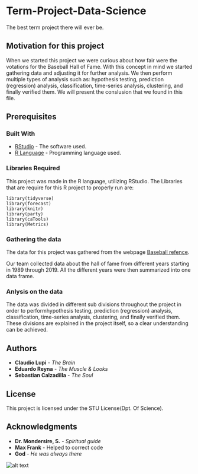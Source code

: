 # Term-Project-Data-Science
The best term project there will ever be.

## Motivation for this project

When we started this project we were curious about how fair were the votations for the Baseball Hall of Fame. With this concept in mind we started gathering data and adjusting it for further analysis. We then perform multiple types of analysis such as: hypothesis testing, prediction (regression) analysis, classification,  time-series analysis, clustering, and finally verified them. We will present the conslusion that we found in this file.


## Prerequisites

### Built With

* [RStudio](https://rstudio.com/) - The software used.
* [R Language](https://cran.r-project.org/) - Programming language used.

### Libraries Required
This project was made in the R language, utilizing RStudio.
The Libraries that are require for this R project to properly run are:

```
library(tidyverse)
library(forecast)
library(knitr)
library(party)
library(caTools)
library(Metrics)
```

### Gathering the data

The data for this project was gathered from the webpage [Baseball refence](https://www.baseball-reference.com/awards/awards_2018.shtml).

Our team collected data about the hall of fame from different years starting in 1989 through 2019. All the different years were then summarized into one data frame.

### Anlysis on the data

The data was divided in different sub divisions throughout the project in order to performhypothesis testing, prediction (regression) analysis, classification,  time-series analysis, clustering, and finally verified them. These divisions are explained in the project itself, so a clear understanding can be achieved.


## Authors

* **Claudio Lupi** - *The Brain*
* **Eduardo Reyna** - *The Muscle & Looks*
* **Sebastian Calzadilla** - *The Soul*


## License

This project is licensed under the STU License(Dpt. Of Science).

## Acknowledgments

* **Dr. Mondersire, S.** - *Spiritual guide*
* **Max Frank** - Helped to correct code
* **God** - *He was always there*


![alt text](https://s.yimg.com/ny/api/res/1.2/QTtWAyZBu_GDIPVf5X6sWw--~A/YXBwaWQ9aGlnaGxhbmRlcjtzbT0xO3c9ODAw/http://media.zenfs.com/en-GB/homerun/uk.goal.com/6d7b593804b11b559f0276004d032d4d)
